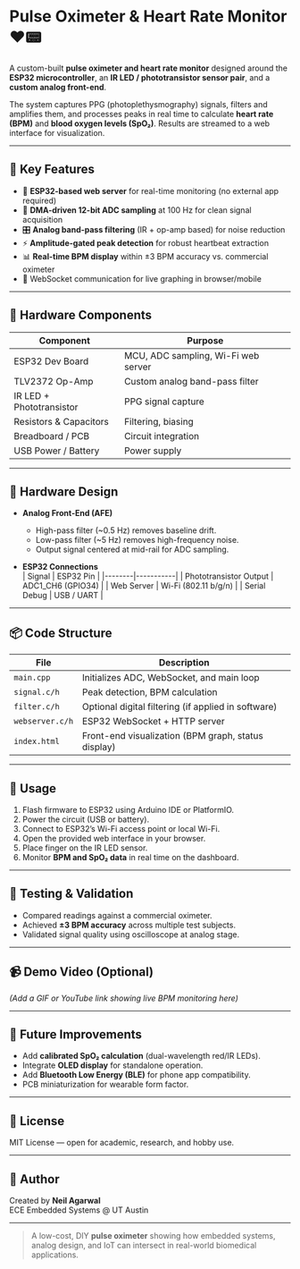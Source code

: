 # Pulse Oximeter & Heart Rate Monitor ❤️📟  

A custom-built **pulse oximeter and heart rate monitor** designed around the **ESP32 microcontroller**, an **IR LED / phototransistor sensor pair**, and a **custom analog front-end**.  

The system captures PPG (photoplethysmography) signals, filters and amplifies them, and processes peaks in real time to calculate **heart rate (BPM)** and **blood oxygen levels (SpO₂)**. Results are streamed to a web interface for visualization.  

---

## 🧠 Key Features  
- 📡 **ESP32-based web server** for real-time monitoring (no external app required)  
- 🔁 **DMA-driven 12-bit ADC sampling** at 100 Hz for clean signal acquisition  
- 🎛️ **Analog band-pass filtering** (IR + op-amp based) for noise reduction  
- ⚡ **Amplitude-gated peak detection** for robust heartbeat extraction  
- 📊 **Real-time BPM display** within ±3 BPM accuracy vs. commercial oximeter  
- 🔌 WebSocket communication for live graphing in browser/mobile  

---

## 🔧 Hardware Components  

| Component        | Purpose |
|------------------|---------|
| ESP32 Dev Board  | MCU, ADC sampling, Wi-Fi web server |
| TLV2372 Op-Amp   | Custom analog band-pass filter |
| IR LED + Phototransistor | PPG signal capture |
| Resistors & Capacitors | Filtering, biasing |
| Breadboard / PCB | Circuit integration |
| USB Power / Battery | Power supply |

---

## 🔌 Hardware Design  

- **Analog Front-End (AFE)**  
  - High-pass filter (~0.5 Hz) removes baseline drift.  
  - Low-pass filter (~5 Hz) removes high-frequency noise.  
  - Output signal centered at mid-rail for ADC sampling.  

- **ESP32 Connections**  
  | Signal | ESP32 Pin |
  |--------|-----------|
  | Phototransistor Output | ADC1_CH6 (GPIO34) |
  | Web Server | Wi-Fi (802.11 b/g/n) |
  | Serial Debug | USB / UART |

---

## 📦 Code Structure  

| File            | Description |
|-----------------|-------------|
| `main.cpp`      | Initializes ADC, WebSocket, and main loop |
| `signal.c/h`    | Peak detection, BPM calculation |
| `filter.c/h`    | Optional digital filtering (if applied in software) |
| `webserver.c/h` | ESP32 WebSocket + HTTP server |
| `index.html`    | Front-end visualization (BPM graph, status display) |

---

## 🚀 Usage  

1. Flash firmware to ESP32 using Arduino IDE or PlatformIO.  
2. Power the circuit (USB or battery).  
3. Connect to ESP32’s Wi-Fi access point or local Wi-Fi.  
4. Open the provided web interface in your browser.  
5. Place finger on the IR LED sensor.  
6. Monitor **BPM and SpO₂ data** in real time on the dashboard.  

---

## 🧪 Testing & Validation  

- Compared readings against a commercial oximeter.  
- Achieved **±3 BPM accuracy** across multiple test subjects.  
- Validated signal quality using oscilloscope at analog stage.  

---

## 📹 Demo Video (Optional)  
*(Add a GIF or YouTube link showing live BPM monitoring here)*  

---

## 🚀 Future Improvements  
- Add **calibrated SpO₂ calculation** (dual-wavelength red/IR LEDs).  
- Integrate **OLED display** for standalone operation.  
- Add **Bluetooth Low Energy (BLE)** for phone app compatibility.  
- PCB miniaturization for wearable form factor.  

---

## 📄 License  
MIT License — open for academic, research, and hobby use.  

---

## 👤 Author  
Created by **Neil Agarwal**  
ECE Embedded Systems @ UT Austin  

---

> A low-cost, DIY **pulse oximeter** showing how embedded systems, analog design, and IoT can intersect in real-world biomedical applications.  
